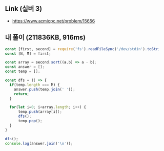 ## Link (실버 3)          

- https://www.acmicpc.net/problem/15656

## 내 풀이 (211836KB, 916ms)          

```javascript
const [first, second] = require('fs').readFileSync('/dev/stdin').toString().split('\n').map(el => el.split(' ').map(Number));
const [N, M] = first;

const array = second.sort((a,b) => a - b);
const answer = [];
const temp = [];

const dfs = () => {
  if(temp.length === M) {
    answer.push(temp.join(' '));
    return;
  }

  for(let i=0; i<array.length; i++) {
      temp.push(array[i]);
      dfs();
      temp.pop();
  }
}

dfs();
console.log(answer.join('\n'));
```
